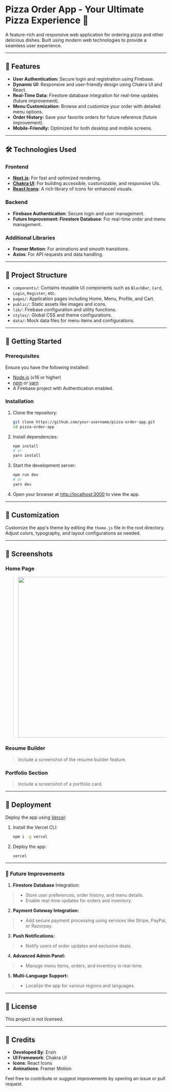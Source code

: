 # Pizza Order App - Your Ultimate Pizza Experience 🍕

A feature-rich and responsive web application for ordering pizza and other delicious dishes. Built using modern web technologies to provide a seamless user experience.

---

## 🌟 Features

- **User Authentication:** Secure login and registration using Firebase.
- **Dynamic UI:** Responsive and user-friendly design using Chakra UI and React.
- **Real-Time Data:** Firestore database integration for real-time updates (future improvement).
- **Menu Customization:** Browse and customize your order with detailed menu options.
- **Order History:** Save your favorite orders for future reference (future improvement).
- **Mobile-Friendly:** Optimized for both desktop and mobile screens.

---

## 🛠️ Technologies Used

### Frontend

- **[Next.js](https://nextjs.org/)**: For fast and optimized rendering.
- **[Chakra UI](https://chakra-ui.com/)**: For building accessible, customizable, and responsive UIs.
- **[React Icons](https://react-icons.github.io/react-icons/)**: A rich library of icons for enhanced visuals.

### Backend

- **Firebase Authentication**: Secure login and user management.
- **Future Improvement: Firestore Database**: For real-time order and menu management.

### Additional Libraries

- **Framer Motion**: For animations and smooth transitions.
- **Axios**: For API requests and data handling.

---

## 📂 Project Structure

- `components/`: Contains reusable UI components such as `BlackBar`, `Card`, `Login`, `Register`, etc.
- `pages/`: Application pages including Home, Menu, Profile, and Cart.
- `public/`: Static assets like images and icons.
- `lib/`: Firebase configuration and utility functions.
- `styles/`: Global CSS and theme configurations.
- `data/`: Mock data files for menu items and configurations.

---

## 🚀 Getting Started

### Prerequisites

Ensure you have the following installed:

- [Node.js](https://nodejs.org/) (v16 or higher)
- [npm](https://www.npmjs.com/) or [yarn](https://yarnpkg.com/)
- A Firebase project with Authentication enabled.

### Installation

1. Clone the repository:

   ```bash
   git clone https://github.com/your-username/pizza-order-app.git
   cd pizza-order-app
   ```

2. Install dependencies:

   ```bash
   npm install
   # or
   yarn install
   ```

3. Start the development server:

   ```bash
   npm run dev
   # or
   yarn dev
   ```

4. Open your browser at [http://localhost:3000](http://localhost:3000) to view the app.

---

## 🎨 Customization

Customize the app's theme by editing the `theme.js` file in the root directory. Adjust colors, typography, and layout configurations as needed.

---

## 📸 Screenshots

### Home Page

> <img src="" alt="" width="500"/>

### Resume Builder

> Include a screenshot of the resume builder feature.

### Portfolio Section

> Include a screenshot of a portfolio card.

---

## 🔧 Deployment

Deploy the app using [Vercel](https://vercel.com/):

1. Install the Vercel CLI:

   ```bash
   npm i -g vercel
   ```

2. Deploy the app:

   ```bash
   vercel
   ```

---

### 🎯 Future Improvements

1. **Firestore Database** Integration:

> - Store user preferences, order history, and menu details.
> - Enable real-time updates for orders and inventory.

2. **Payment Gateway Integration:**

> - Add secure payment processing using services like Stripe, PayPal, or Razorpay.

3. **Push Notifications:**

> - Notify users of order updates and exclusive deals.

4. **Advanced Admin Panel:**

> - Manage menu items, orders, and inventory in real-time.

5. **Multi-Language Support:**

> - Localize the app for various regions and languages.

---

## 📜 License

This project is not licensed.

---

## 🖤 Credits

- **Developed By**: Ersin
- **UI Framework**: Chakra UI
- **Icons**: React Icons
- **Animations**: Framer Motion

Feel free to contribute or suggest improvements by opening an issue or pull request.
